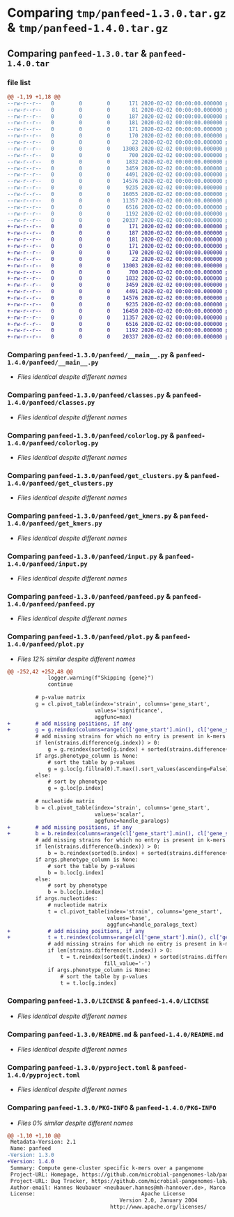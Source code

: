 # Comparing `tmp/panfeed-1.3.0.tar.gz` & `tmp/panfeed-1.4.0.tar.gz`

## Comparing `panfeed-1.3.0.tar` & `panfeed-1.4.0.tar`

### file list

```diff
@@ -1,19 +1,18 @@
--rw-r--r--   0        0        0      171 2020-02-02 00:00:00.000000 panfeed-1.3.0/environment.yml
--rw-r--r--   0        0        0       81 2020-02-02 00:00:00.000000 panfeed-1.3.0/make_release.txt
--rw-r--r--   0        0        0      187 2020-02-02 00:00:00.000000 panfeed-1.3.0/panfeed-get-clusters-runner.py
--rw-r--r--   0        0        0      181 2020-02-02 00:00:00.000000 panfeed-1.3.0/panfeed-get-kmers-runner.py
--rw-r--r--   0        0        0      171 2020-02-02 00:00:00.000000 panfeed-1.3.0/panfeed-plot-runner.py
--rw-r--r--   0        0        0      170 2020-02-02 00:00:00.000000 panfeed-1.3.0/panfeed-runner.py
--rw-r--r--   0        0        0       22 2020-02-02 00:00:00.000000 panfeed-1.3.0/panfeed/__init__.py
--rw-r--r--   0        0        0    13003 2020-02-02 00:00:00.000000 panfeed-1.3.0/panfeed/__main__.py
--rw-r--r--   0        0        0      700 2020-02-02 00:00:00.000000 panfeed-1.3.0/panfeed/classes.py
--rw-r--r--   0        0        0     1832 2020-02-02 00:00:00.000000 panfeed-1.3.0/panfeed/colorlog.py
--rw-r--r--   0        0        0     3459 2020-02-02 00:00:00.000000 panfeed-1.3.0/panfeed/get_clusters.py
--rw-r--r--   0        0        0     4491 2020-02-02 00:00:00.000000 panfeed-1.3.0/panfeed/get_kmers.py
--rw-r--r--   0        0        0    14576 2020-02-02 00:00:00.000000 panfeed-1.3.0/panfeed/input.py
--rw-r--r--   0        0        0     9235 2020-02-02 00:00:00.000000 panfeed-1.3.0/panfeed/panfeed.py
--rw-r--r--   0        0        0    16055 2020-02-02 00:00:00.000000 panfeed-1.3.0/panfeed/plot.py
--rw-r--r--   0        0        0    11357 2020-02-02 00:00:00.000000 panfeed-1.3.0/LICENSE
--rw-r--r--   0        0        0     6516 2020-02-02 00:00:00.000000 panfeed-1.3.0/README.md
--rw-r--r--   0        0        0     1192 2020-02-02 00:00:00.000000 panfeed-1.3.0/pyproject.toml
--rw-r--r--   0        0        0    20337 2020-02-02 00:00:00.000000 panfeed-1.3.0/PKG-INFO
+-rw-r--r--   0        0        0      171 2020-02-02 00:00:00.000000 panfeed-1.4.0/environment.yml
+-rw-r--r--   0        0        0      187 2020-02-02 00:00:00.000000 panfeed-1.4.0/panfeed-get-clusters-runner.py
+-rw-r--r--   0        0        0      181 2020-02-02 00:00:00.000000 panfeed-1.4.0/panfeed-get-kmers-runner.py
+-rw-r--r--   0        0        0      171 2020-02-02 00:00:00.000000 panfeed-1.4.0/panfeed-plot-runner.py
+-rw-r--r--   0        0        0      170 2020-02-02 00:00:00.000000 panfeed-1.4.0/panfeed-runner.py
+-rw-r--r--   0        0        0       22 2020-02-02 00:00:00.000000 panfeed-1.4.0/panfeed/__init__.py
+-rw-r--r--   0        0        0    13003 2020-02-02 00:00:00.000000 panfeed-1.4.0/panfeed/__main__.py
+-rw-r--r--   0        0        0      700 2020-02-02 00:00:00.000000 panfeed-1.4.0/panfeed/classes.py
+-rw-r--r--   0        0        0     1832 2020-02-02 00:00:00.000000 panfeed-1.4.0/panfeed/colorlog.py
+-rw-r--r--   0        0        0     3459 2020-02-02 00:00:00.000000 panfeed-1.4.0/panfeed/get_clusters.py
+-rw-r--r--   0        0        0     4491 2020-02-02 00:00:00.000000 panfeed-1.4.0/panfeed/get_kmers.py
+-rw-r--r--   0        0        0    14576 2020-02-02 00:00:00.000000 panfeed-1.4.0/panfeed/input.py
+-rw-r--r--   0        0        0     9235 2020-02-02 00:00:00.000000 panfeed-1.4.0/panfeed/panfeed.py
+-rw-r--r--   0        0        0    16450 2020-02-02 00:00:00.000000 panfeed-1.4.0/panfeed/plot.py
+-rw-r--r--   0        0        0    11357 2020-02-02 00:00:00.000000 panfeed-1.4.0/LICENSE
+-rw-r--r--   0        0        0     6516 2020-02-02 00:00:00.000000 panfeed-1.4.0/README.md
+-rw-r--r--   0        0        0     1192 2020-02-02 00:00:00.000000 panfeed-1.4.0/pyproject.toml
+-rw-r--r--   0        0        0    20337 2020-02-02 00:00:00.000000 panfeed-1.4.0/PKG-INFO
```

### Comparing `panfeed-1.3.0/panfeed/__main__.py` & `panfeed-1.4.0/panfeed/__main__.py`

 * *Files identical despite different names*

### Comparing `panfeed-1.3.0/panfeed/classes.py` & `panfeed-1.4.0/panfeed/classes.py`

 * *Files identical despite different names*

### Comparing `panfeed-1.3.0/panfeed/colorlog.py` & `panfeed-1.4.0/panfeed/colorlog.py`

 * *Files identical despite different names*

### Comparing `panfeed-1.3.0/panfeed/get_clusters.py` & `panfeed-1.4.0/panfeed/get_clusters.py`

 * *Files identical despite different names*

### Comparing `panfeed-1.3.0/panfeed/get_kmers.py` & `panfeed-1.4.0/panfeed/get_kmers.py`

 * *Files identical despite different names*

### Comparing `panfeed-1.3.0/panfeed/input.py` & `panfeed-1.4.0/panfeed/input.py`

 * *Files identical despite different names*

### Comparing `panfeed-1.3.0/panfeed/panfeed.py` & `panfeed-1.4.0/panfeed/panfeed.py`

 * *Files identical despite different names*

### Comparing `panfeed-1.3.0/panfeed/plot.py` & `panfeed-1.4.0/panfeed/plot.py`

 * *Files 12% similar despite different names*

```diff
@@ -252,42 +252,48 @@
             logger.warning(f"Skipping {gene}")
             continue
 
         # p-value matrix
         g = cl.pivot_table(index='strain', columns='gene_start',
                            values='significance',
                            aggfunc=max)
+        # add missing positions, if any
+        g = g.reindex(columns=range(cl['gene_start'].min(), cl['gene_start'].max()+1))
         # add missing strains for which no entry is present in k-mers table
         if len(strains.difference(g.index)) > 0:
             g = g.reindex(sorted(g.index) + sorted(strains.difference(g.index)))
         if args.phenotype_column is None:
             # sort the table by p-values
             g = g.loc[g.fillna(0).T.max().sort_values(ascending=False).index]
         else:
             # sort by phenotype
             g = g.loc[p.index]
 
         # nucleotide matrix
         b = cl.pivot_table(index='strain', columns='gene_start',
                            values='scalar',
                            aggfunc=handle_paralogs)
+        # add missing positions, if any
+        b = b.reindex(columns=range(cl['gene_start'].min(), cl['gene_start'].max()+1))
         # add missing strains for which no entry is present in k-mers table
         if len(strains.difference(b.index)) > 0:
             b = b.reindex(sorted(b.index) + sorted(strains.difference(b.index)))
         if args.phenotype_column is None:
             # sort the table by p-values
             b = b.loc[g.index]
         else:
             # sort by phenotype
             b = b.loc[p.index]
         if args.nucleotides:
             # nucleotide matrix
             t = cl.pivot_table(index='strain', columns='gene_start',
                                values='base',
                                aggfunc=handle_paralogs_text)
+            # add missing positions, if any
+            t = t.reindex(columns=range(cl['gene_start'].min(), cl['gene_start'].max()+1))
             # add missing strains for which no entry is present in k-mers table
             if len(strains.difference(t.index)) > 0:
                 t = t.reindex(sorted(t.index) + sorted(strains.difference(t.index)),
                               fill_value='-')
             if args.phenotype_column is None:
                 # sort the table by p-values
                 t = t.loc[g.index]
```

### Comparing `panfeed-1.3.0/LICENSE` & `panfeed-1.4.0/LICENSE`

 * *Files identical despite different names*

### Comparing `panfeed-1.3.0/README.md` & `panfeed-1.4.0/README.md`

 * *Files identical despite different names*

### Comparing `panfeed-1.3.0/pyproject.toml` & `panfeed-1.4.0/pyproject.toml`

 * *Files identical despite different names*

### Comparing `panfeed-1.3.0/PKG-INFO` & `panfeed-1.4.0/PKG-INFO`

 * *Files 0% similar despite different names*

```diff
@@ -1,10 +1,10 @@
 Metadata-Version: 2.1
 Name: panfeed
-Version: 1.3.0
+Version: 1.4.0
 Summary: Compute gene-cluster specific k-mers over a pangenome
 Project-URL: Homepage, https://github.com/microbial-pangenomes-lab/panfeed
 Project-URL: Bug Tracker, https://github.com/microbial-pangenomes-lab/panfeed/issues
 Author-email: Hannes Neubauer <neubauer.hannes@mh-hannover.de>, Marco Galardini <galardini.marco@mh-hannover.de>
 License:                                  Apache License
                                    Version 2.0, January 2004
                                 http://www.apache.org/licenses/
```

